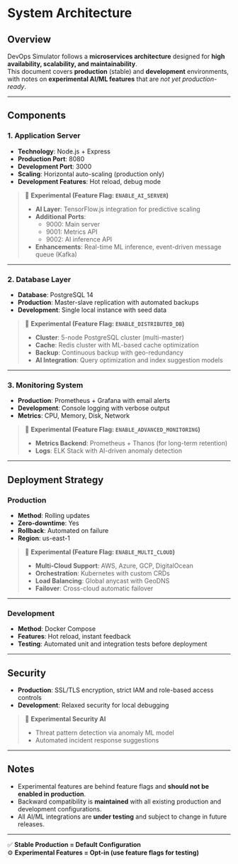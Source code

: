 # System Architecture

## Overview
DevOps Simulator follows a **microservices architecture** designed for **high availability, scalability, and maintainability**.  
This document covers **production** (stable) and **development** environments, with notes on **experimental AI/ML features** that are *not yet production-ready*.

---

## Components

### 1. Application Server
- **Technology**: Node.js + Express  
- **Production Port**: 8080  
- **Development Port**: 3000  
- **Scaling**: Horizontal auto-scaling (production only)  
- **Development Features**: Hot reload, debug mode  

> 🧪 **Experimental (Feature Flag: `ENABLE_AI_SERVER`)**
> - **AI Layer**: TensorFlow.js integration for predictive scaling  
> - **Additional Ports**:  
>   - 9000: Main server  
>   - 9001: Metrics API  
>   - 9002: AI inference API  
> - **Enhancements**: Real-time ML inference, event-driven message queue (Kafka)  

---

### 2. Database Layer
- **Database**: PostgreSQL 14  
- **Production**: Master-slave replication with automated backups  
- **Development**: Single local instance with seed data  

> 🧪 **Experimental (Feature Flag: `ENABLE_DISTRIBUTED_DB`)**
> - **Cluster**: 5-node PostgreSQL cluster (multi-master)  
> - **Cache**: Redis cluster with ML-based cache optimization  
> - **Backup**: Continuous backup with geo-redundancy  
> - **AI Integration**: Query optimization and index suggestion models  

---

### 3. Monitoring System
- **Production**: Prometheus + Grafana with email alerts  
- **Development**: Console logging with verbose output  
- **Metrics**: CPU, Memory, Disk, Network  

> 🧪 **Experimental (Feature Flag: `ENABLE_ADVANCED_MONITORING`)**
> - **Metrics Backend**: Prometheus + Thanos (for long-term retention)  
> - **Logs**: ELK Stack with AI-driven anomaly detection  

---

## Deployment Strategy

### Production
- **Method**: Rolling updates  
- **Zero-downtime**: Yes  
- **Rollback**: Automated on failure  
- **Region**: us-east-1  

> 🧪 **Experimental (Feature Flag: `ENABLE_MULTI_CLOUD`)**
> - **Multi-Cloud Support**: AWS, Azure, GCP, DigitalOcean  
> - **Orchestration**: Kubernetes with custom CRDs  
> - **Load Balancing**: Global anycast with GeoDNS  
> - **Failover**: Cross-cloud automatic failover  

---

### Development
- **Method**: Docker Compose  
- **Features**: Hot reload, instant feedback  
- **Testing**: Automated unit and integration tests before deployment  

---

## Security
- **Production**: SSL/TLS encryption, strict IAM and role-based access controls  
- **Development**: Relaxed security for local debugging  

> 🧪 **Experimental Security AI**
> - Threat pattern detection via anomaly ML model  
> - Automated incident response suggestions  

---

## Notes
- Experimental features are behind feature flags and **should not be enabled in production**.  
- Backward compatibility is **maintained** with all existing production and development configurations.  
- All AI/ML integrations are **under testing** and subject to change in future releases.

---

✅ **Stable Production = Default Configuration**  
⚙️ **Experimental Features = Opt-in (use feature flags for testing)**  
